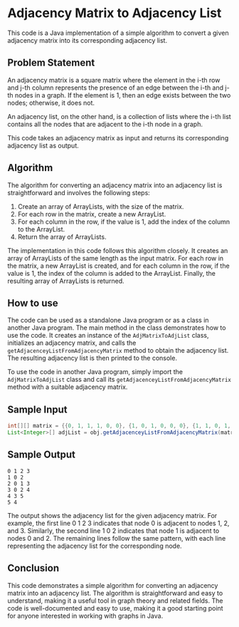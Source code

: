 # Adjacency Matrix to Adjacency List

This code is a Java implementation of a simple algorithm to convert a given adjacency matrix into its corresponding adjacency list.

## Problem Statement

An adjacency matrix is a square matrix where the element in the i-th row and j-th column represents the presence of an edge between the i-th and j-th nodes in a graph. If the element is 1, then an edge exists between the two nodes; otherwise, it does not.

An adjacency list, on the other hand, is a collection of lists where the i-th list contains all the nodes that are adjacent to the i-th node in a graph.

This code takes an adjacency matrix as input and returns its corresponding adjacency list as output.

## Algorithm

The algorithm for converting an adjacency matrix into an adjacency list is straightforward and involves the following steps:

1. Create an array of ArrayLists, with the size of the matrix.
1. For each row in the matrix, create a new ArrayList.
1. For each column in the row, if the value is 1, add the index of the column to the ArrayList.
1. Return the array of ArrayLists.

The implementation in this code follows this algorithm closely. It creates an array of ArrayLists of the same length as the input matrix. For each row in the matrix, a new ArrayList is created, and for each column in the row, if the value is 1, the index of the column is added to the ArrayList. Finally, the resulting array of ArrayLists is returned.

## How to use

The code can be used as a standalone Java program or as a class in another Java program. The main method in the class demonstrates how to use the code. It creates an instance of the `AdjMatrixToAdjList` class, initializes an adjacency matrix, and calls the `getAdjacenceyListFromAdjacencyMatrix` method to obtain the adjacency list. The resulting adjacency list is then printed to the console.

To use the code in another Java program, simply import the `AdjMatrixToAdjList` class and call its `getAdjacenceyListFromAdjacencyMatrix` method with a suitable adjacency matrix.

## Sample Input

```java
int[][] matrix = {{0, 1, 1, 1, 0, 0}, {1, 0, 1, 0, 0, 0}, {1, 1, 0, 1, 0, 0}, {1, 0, 1, 0, 1, 0}, {0, 0, 0, 1, 0, 1}, {0, 0, 0, 0, 1, 0}};
List<Integer>[] adjList = obj.getAdjacenceyListFromAdjacencyMatrix(matrix);
```

## Sample Output

```
0 1 2 3
1 0 2
2 0 1 3
3 0 2 4
4 3 5
5 4
```

The output shows the adjacency list for the given adjacency matrix. For example, the first line 0 1 2 3 indicates that node 0 is adjacent to nodes 1, 2, and 3. Similarly, the second line 1 0 2 indicates that node 1 is adjacent to nodes 0 and 2. The remaining lines follow the same pattern, with each line representing the adjacency list for the corresponding node.

## Conclusion

This code demonstrates a simple algorithm for converting an adjacency matrix into an adjacency list. The algorithm is straightforward and easy to understand, making it a useful tool in graph theory and related fields. The code is well-documented and easy to use, making it a good starting point for anyone interested in working with graphs in Java.
